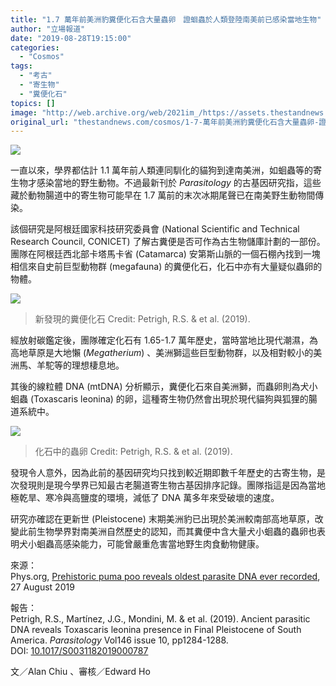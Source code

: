```yaml
---
title: "1.7 萬年前美洲豹糞便化石含大量蟲卵　證蛔蟲於人類登陸南美前已感染當地生物"
author: "立場報道"
date: "2019-08-28T19:15:00"
categories:
  - "Cosmos"
tags:
  - "考古"
  - "寄生物"
  - "糞便化石"
topics: []
image: "http://web.archive.org/web/2021im_/https://assets.thestandnews.com/media/photos/jaguar-17_CnBsh.png"
original_url: "thestandnews.com/cosmos/1-7-萬年前美洲豹糞便化石含大量蟲卵-證蛔蟲於人類登陸南美前已感染當地生物"
---
```

![](http://web.archive.org/web/2021im_/https://assets.thestandnews.com/media/photos/jaguar-17_CnBsh.png)

一直以來，學界都估計 1.1 萬年前人類連同馴化的貓狗到達南美洲，如蛔蟲等的寄生物才感染當地的野生動物。不過最新刊於 _Parasitology_ 的古基因研究指，這些藏於動物腸道中的寄生物可能早在 1.7 萬前的末次冰期尾聲已在南美野生動物間傳染。

該個研究是阿根廷國家科技研究委員會 (National Scientific and Technical Research Council, CONICET) 了解古糞便是否可作為古生物儲庫計劃的一部份。團隊在阿根廷西北部卡塔馬卡省 (Catamarca) 安第斯山脈的一個石棚內找到一塊相信來自史前巨型動物群 (megafauna) 的糞便化石，化石中亦有大量疑似蟲卵的物體。

![](http://web.archive.org/web/2021im_/https://assets.thestandnews.com/media/photos/Screen20Shot202019-08-2820at204.16.3620PM_3uDZY.png)
> 新發現的糞便化石 Credit: Petrigh, R.S. & et al. (2019).

經放射碳鑑定後，團隊確定化石有 1.65-1.7 萬年歷史，當時當地比現代潮濕，為高地草原是大地懶 (_Megatherium_) 、美洲獅這些巨型動物群，以及相對較小的美洲馬、羊駝等的理想棲息地。

其後的線粒體 DNA (mtDNA) 分析顯示，糞便化石來自美洲獅，而蟲卵則為犬小蛔蟲 (Toxascaris leonina) 的卵，這種寄生物仍然會出現於現代貓狗與狐狸的腸道系統中。

![](http://web.archive.org/web/2021im_/https://assets.thestandnews.com/media/photos/Screen20Shot202019-08-2820at204.16.4620PM_bLKMp.png)
> 化石中的蟲卵 Credit: Petrigh, R.S. & et al. (2019).

發現令人意外，因為此前的基因研究均只找到較近期即數千年歷史的古寄生物，是次發現則是現今學界已知最古老腸道寄生物古基因排序記錄。團隊指這是因為當地極乾旱、寒冷與高鹽度的環境，減低了 DNA 萬多年來受破壞的速度。

研究亦確認在更新世 (Pleistocene) 末期美洲豹已出現於美洲較南部高地草原，改變此前生物學界對南美洲自然歷史的認知，而其糞便中含大量犬小蛔蟲的蟲卵也表明犬小蛔蟲高感染能力，可能曾嚴重危害當地野生肉食動物健康。

來源：  
Phys.org, [Prehistoric puma poo reveals oldest parasite DNA ever recorded](http://web.archive.org/web/20211229063541/https://phys.org/news/2019-08-prehistoric-puma-poo-reveals-oldest.html), 27 August 2019

報告：  
Petrigh, R.S., Martínez, J.G., Mondini, M. & et al. (2019). Ancient parasitic DNA reveals Toxascaris leonina presence in Final Pleistocene of South America. _Parasitology_ Vol146 issue 10, pp1284-1288. DOI: [10.1017/S0031182019000787](http://web.archive.org/web/20211229063541/https://doi.org/10.1017/S0031182019000787)

文／Alan Chiu 、審核／Edward Ho